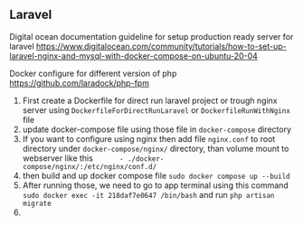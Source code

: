 ## Laravel

Digital ocean documentation guideline for setup production ready server for laravel
https://www.digitalocean.com/community/tutorials/how-to-set-up-laravel-nginx-and-mysql-with-docker-compose-on-ubuntu-20-04

Docker configure for different version of php
https://github.com/laradock/php-fpm

1. First create a Dockerfile for direct run laravel project or trough nginx server using `DockerfileForDirectRunLaravel` or `DockerfileRunWithNginx` file
2. update docker-compose file using those file in `docker-compose` directory
3. If you want to configure using nginx then add file `nginx.conf` to root directory under `docker-compose/nginx/` directory, than volume mount to webserver like this `      - ./docker-compose/nginx/:/etc/nginx/conf.d/`
4. then build and up docker compose file `sudo docker compose up --build`
5. After running those, we need to go to app terminal using this command `sudo docker exec -it 218daf7e0647 /bin/bash` and run `php artisan migrate` 
6. 




